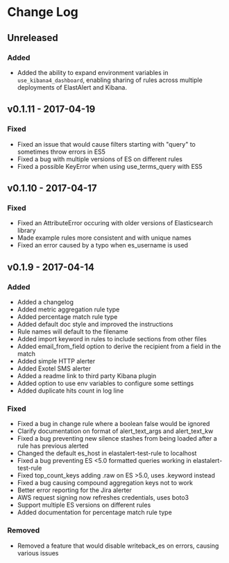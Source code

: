 # Change Log


## Unreleased

### Added
- Added the ability to expand environment variables in
  ``use_kibana4_dashboard``, enabling sharing of rules across multiple
  deployments of ElastAlert and Kibana.

## v0.1.11 - 2017-04-19

### Fixed
- Fixed an issue that would cause filters starting with "query" to sometimes throw errors in ES5
- Fixed a bug with multiple versions of ES on different rules
- Fixed a possible KeyError when using use_terms_query with ES5

## v0.1.10 - 2017-04-17

### Fixed
- Fixed an AttributeError occuring with older versions of Elasticsearch library
- Made example rules more consistent and with unique names
- Fixed an error caused by a typo when es_username is used

## v0.1.9 - 2017-04-14

### Added
- Added a changelog
- Added metric aggregation rule type
- Added percentage match rule type
- Added default doc style and improved the instructions
- Rule names will default to the filename
- Added import keyword in rules to include sections from other files
- Added email_from_field option to derive the recipient from a field in the match
- Added simple HTTP alerter
- Added Exotel SMS alerter
- Added a readme link to third party Kibana plugin
- Added option to use env variables to configure some settings
- Added duplicate hits count in log line

### Fixed
- Fixed a bug in change rule where a boolean false would be ignored
- Clarify documentation on format of alert_text_args and alert_text_kw
- Fixed a bug preventing new silence stashes from being loaded after a rule has previous alerted
- Changed the default es_host in elastalert-test-rule to localhost
- Fixed a bug preventing ES <5.0 formatted queries working in elastalert-test-rule
- Fixed top_count_keys adding .raw on ES >5.0, uses .keyword instead
- Fixed a bug causing compound aggregation keys not to work
- Better error reporting for the Jira alerter
- AWS request signing now refreshes credentials, uses boto3
- Support multiple ES versions on different rules
- Added documentation for percentage match rule type

### Removed
- Removed a feature that would disable writeback_es on errors, causing various issues
